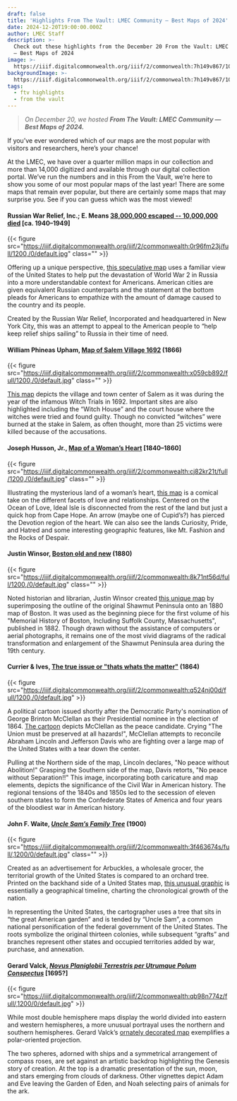 ```yaml
---
draft: false
title: 'Highlights From The Vault: LMEC Community — Best Maps of 2024'
date: 2024-12-20T19:00:00.000Z
author: LMEC Staff
description: >-
  Check out these highlights from the December 20 From the Vault: LMEC Community
  — Best Maps of 2024
image: >-
  https://iiif.digitalcommonwealth.org/iiif/2/commonwealth:7h149v867/100,188,4631,2663/1200,/0/default.jpg
backgroundImage: >-
  https://iiif.digitalcommonwealth.org/iiif/2/commonwealth:7h149v867/100,188,4631,2663/1200,/0/default.jpg
tags:
  - ftv highlights
  - from the vault
---
```


> *On December 20, we hosted **From The Vault: LMEC Community — Best Maps of 2024.***

If you’ve ever wondered which of our maps are the most popular with visitors and researchers, here’s your chance!

At the LMEC, we have over a quarter million maps in our collection and more than 14,000 digitized and available through our digital collection portal. We’ve run the numbers and in this From the Vault, we’re here to show you some of our most popular maps of the last year! There are some maps that remain ever popular, but there are certainly some maps that may surprise you. See if you can guess which was the most viewed!

#### Russian War Relief, Inc.; E. Means [38,000,000 escaped -- 10,000,000 died](https://collections.leventhalmap.org/search/commonwealth:0r96fm228) \[ca. 1940–1949]

{{< figure src="https://iiif.digitalcommonwealth.org/iiif/2/commonwealth:0r96fm23j/full/1200,/0/default.jpg" class="" >}}

Offering up a unique perspective, [this speculative map](https://collections.leventhalmap.org/search/commonwealth:0r96fm228) uses a familiar view of the United States to help put the devastation of World War 2 in Russia into a more understandable context for Americans. American cities are given equivalent Russian counterparts and the statement at the bottom pleads for Americans to empathize with the amount of damage caused to the country and its people.

Created by the Russian War Relief, Incorporated and headquartered in New York City, this was an attempt to appeal to the American people to “help keep relief ships sailing” to Russia in their time of need.

#### William Phineas Upham, [Map of Salem Village 1692](https://collections.leventhalmap.org/search/commonwealth:x059cb88s) (1866)

{{< figure src="https://iiif.digitalcommonwealth.org/iiif/2/commonwealth:x059cb892/full/1200,/0/default.jpg" class="" >}}

[This map](https://collections.leventhalmap.org/search/commonwealth:x059cb88s) depicts the village and town center of Salem as it was during the year of the infamous Witch Trials in 1692. Important sites are also highlighted including the “Witch House” and the court house where the witches were tried and found guilty. Though no convicted “witches” were burned at the stake in Salem, as often thought, more than 25 victims were killed because of the accusations. 

#### Joseph Husson, Jr., [Map of a Woman’s Heart](https://collections.leventhalmap.org/search/commonwealth:cj82kr20j) \[1840–1860]

{{< figure src="https://iiif.digitalcommonwealth.org/iiif/2/commonwealth:cj82kr21t/full/1200,/0/default.jpg" class="" >}}

Illustrating the mysterious land of a woman’s heart, [this map](https://collections.leventhalmap.org/search/commonwealth:cj82kr20j) is a comical take on the different facets of love and relationships. Centered on the Ocean of Love, Ideal Isle is disconnected from the rest of the land but just a quick hop from Cape Hope. An arrow (maybe one of Cupid’s?) has pierced the Devotion region of the heart. We can also see the lands Curiosity, Pride, and Hatred and some interesting geographic features, like Mt. Fashion and the Rocks of Despair. 

#### Justin Winsor, [Boston old and new](https://collections.leventhalmap.org/search/commonwealth:x633f8662) (1880)

{{< figure src="https://iiif.digitalcommonwealth.org/iiif/2/commonwealth:8k71nt56d/full/1200,/0/default.jpg" class="" >}}

Noted historian and librarian, Justin Winsor created [this unique map](https://collections.leventhalmap.org/search/commonwealth:x633f8662) by superimposing the outline of the original Shawmut Peninsula onto an 1880 map of Boston. It was used as the beginning piece for the first volume of his "Memorial History of Boston, Including Suffolk County, Massachusetts", published in 1882. Though drawn without the assistance of computers or aerial photographs, it remains one of the most vivid diagrams of the radical transformation and enlargement of the Shawmut Peninsula area during the 19th century.

#### Currier & Ives, [The true issue or "thats whats the matter"](https://collections.leventhalmap.org/search/commonwealth:4m90fk27g) (1864)

{{< figure src="https://iiif.digitalcommonwealth.org/iiif/2/commonwealth:q524nj00d/full/1200,/0/default.jpg" >}}

A political cartoon issued shortly after the Democratic Party's nomination of George Brinton McClellan as their Presidential nominee in the election of 1864. [The cartoon](https://collections.leventhalmap.org/search/commonwealth:4m90fk27g) depicts McClellan as the peace candidate. Crying "The Union must be preserved at all hazards!", McClellan attempts to reconcile Abraham Lincoln and Jefferson Davis who are fighting over a large map of the United States with a tear down the center. 

Pulling at the Northern side of the map, Lincoln declares, "No peace without Abolition!" Grasping the Southern side of the map, Davis retorts, "No peace without Separation!!" This image, incorporating both caricature and map elements, depicts the significance of the Civil War in American history. The regional tensions of the 1840s and 1850s led to the secession of eleven southern states to form the Confederate States of America and four years of the bloodiest war in American history.

#### John F. Waite, ***[Uncle Sam’s Family Tree](https://collections.leventhalmap.org/search/commonwealth:3f463673h)*** (1900)

{{< figure src="https://iiif.digitalcommonwealth.org/iiif/2/commonwealth:3f463674s/full/,1200/0/default.jpg" class="" >}}

Created as an advertisement for Arbuckles, a wholesale grocer, the territorial growth of the United States is compared to an orchard tree. Printed on the backhand side of a United States map, [this unusual graphic](https://collections.leventhalmap.org/search/commonwealth:3f463673h) is essentially a geographical timeline, charting the chronological growth of the nation.

In representing the United States, the cartographer uses a tree that sits in “the great American garden” and is tended by “Uncle Sam”, a common national personification of the federal government of the United States. The roots symbolize the original thirteen colonies, while subsequent “grafts” and branches represent other states and occupied territories added by war, purchase, and annexation.

#### Gerard Valck, ***[Novus Planiglobii Terrestris per Utrumque Polum Conspectus](https://collections.leventhalmap.org/search/commonwealth:x633f9162)*** \[1695?]

{{< figure src="https://iiif.digitalcommonwealth.org/iiif/2/commonwealth:qb98n774z/full/,1200/0/default.jpg" >}}

While most double hemisphere maps display the world divided into eastern and western hemispheres, a more unusual portrayal uses the northern and southern hemispheres. Gerard Valck’s [ornately decorated map](https://collections.leventhalmap.org/search/commonwealth:x633f9162) exemplifies a polar-oriented projection.

The two spheres, adorned with ships and a symmetrical arrangement of compass roses, are set against an artistic backdrop highlighting the Genesis story of creation. At the top is a dramatic presentation of the sun, moon, and stars emerging from clouds of darkness. Other vignettes depict Adam and Eve leaving the Garden of Eden, and Noah selecting pairs of animals for the ark.
